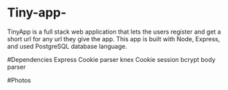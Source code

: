 # Tiny-app-

TinyApp is a full stack web application that lets the users register and get a short url for any url they give the app.
This app is built with Node, Express, and used PostgreSQL database language.

#Dependencies
Express
Cookie parser
knex
Cookie session
bcrypt
body parser

#Photos
